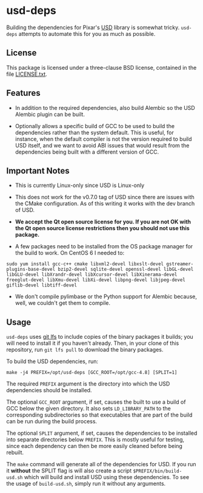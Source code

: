 # usd-deps

Building the dependencies for Pixar's [USD](https://github.com/PixarAnimationStudios/USD) library is somewhat tricky.  `usd-deps` attempts to automate this for you as much as possible.

## License

This package is licensed under a three-clause BSD license, contained in the file [LICENSE.txt](/LICENSE.txt).

## Features

- In addition to the required dependencies, also build Alembic so the USD Alembic plugin can be built.

- Optionally allows a specific build of GCC to be used to build the dependencies rather than the system default.  This is useful, for instance, when the default compiler is not the version required to build USD itself, and we want to avoid ABI issues that would result from the dependencies being built with a different version of GCC.

## Important Notes

- This is currently Linux-only since USD is Linux-only

- This does not work for the v0.7.0 tag of USD since there are issues with the CMake configuration.  As of this writing it works with the dev branch of USD.

- **We accept the Qt open source license for you.  If you are not OK with the Qt open source license restrictions then you should not use this package.**

- A few packages need to be installed from the OS package manager for the build to work.  On CentOS 6 I needed to:

```
sudo yum install gcc-c++ cmake libxml2-devel libxslt-devel gstreamer-plugins-base-devel bzip2-devel sqlite-devel openssl-devel libGL-devel libGLU-devel libXrandr-devel libXcursor-devel libXinerama-devel freeglut-devel libXmu-devel libXi-devel libpng-devel libjpeg-devel giflib-devel libtiff-devel
```

- We don't compile pylimbase or the Python support for Alembic because, well, we couldn't get them to compile.

## Usage

`usd-deps` uses [git lfs](https://git-lfs.github.com) to include copies of the binary packages it builds; you will need to install it if you haven't already.  Then, in your clone of this repository, run `git lfs pull` to download the binary packages.

To build the USD dependencies, run:

```
make -j4 PREFIX=/opt/usd-deps [GCC_ROOT=/opt/gcc-4.8] [SPLIT=1]
```

The required `PREFIX` argument is the directory into which the USD dependencies should be installed.

The optional `GCC_ROOT` argument, if set, causes the built to use a build of GCC below the given directory.  It also sets `LD_LIBRARY_PATH` to the corresponding subdirectories so that executables that are part of the build can be run during the build process.

The optional `SPLIT` argument, if set, causes the dependencies to be installed into separate directories below `PREFIX`.  This is mostly useful for testing, since each dependency can then be more easily cleaned before being rebuilt.

The `make` command will generate all of the dependencies for USD. If you run it **without** the SPLIT flag is will also create a script `$PREFIX/bin/build-usd.sh` which will build and install USD using these dependencies.  To see the usage of `build-usd.sh`, simply run it without any arguments.
